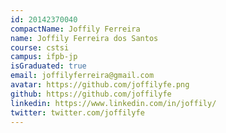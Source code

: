 ```yaml
---
id: 20142370040
compactName: Joffily Ferreira
name: Joffily Ferreira dos Santos
course: cstsi
campus: ifpb-jp
isGraduated: true
email: joffilyferreira@gmail.com
avatar: https://github.com/joffilyfe.png
github: https://github.com/joffilyfe
linkedin: https://www.linkedin.com/in/joffily/
twitter: twitter.com/joffilyfe
---
```

